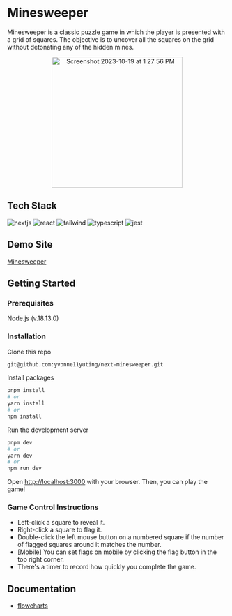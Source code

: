 # Minesweeper
Minesweeper is a classic puzzle game in which the player is presented with a grid of squares. The objective is to uncover all the squares on the grid without detonating any of the hidden mines.

<p align="center">
  <img width="300" alt="Screenshot 2023-10-19 at 1 27 56 PM" src="https://github.com/yvonne11yuting/next-minesweeper/assets/42829087/423e115a-a15d-4fb1-bd7e-c6280e44f2e7">
</p>

## Tech Stack
![nextjs](https://img.shields.io/badge/next%20js-000000?style=for-the-badge&logo=nextdotjs&logoColor=white)
![react](https://img.shields.io/badge/React-20232A?style=for-the-badge&logo=react&logoColor=61DAFB)
![tailwind](https://img.shields.io/badge/Tailwind_CSS-38B2AC?style=for-the-badge&logo=tailwind-css&logoColor=white)
![typescript](https://img.shields.io/badge/TypeScript-007ACC?style=for-the-badge&logo=typescript&logoColor=white)
![jest](https://img.shields.io/badge/Jest-C21325?style=for-the-badge&logo=jest&logoColor=white)

## Demo Site
[Minesweeper](https://next-minesweeper-gules.vercel.app/)

## Getting Started
### Prerequisites
Node.js (v.18.13.0)

### Installation
Clone this repo
```sh
git@github.com:yvonne11yuting/next-minesweeper.git
```

Install packages
```bash
pnpm install
# or
yarn install
# or
npm install
```

Run the development server
```bash
pnpm dev
# or
yarn dev
# or
npm run dev
```

Open [http://localhost:3000](http://localhost:3000) with your browser. Then, you can play the game!

### Game Control Instructions
- Left-click a square to reveal it.
- Right-click a square to flag it.
- Double-click the left mouse button on a numbered square if the number of flagged squares around it matches the number.
- \[Mobile\] You can set flags on mobile by clicking the flag button in the top right corner.
- There's a timer to record how quickly you complete the game.

## Documentation
- [flowcharts](/docs/flow.md)
